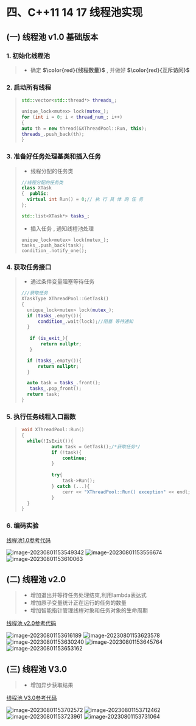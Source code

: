 # 四、C++11 14 17 线程池实现

## (一) 线程池 v1.0 基础版本

### 1. 初始化线程池

>
>*  确定 **$\color{red}{线程数量}$** , 并做好 **$\color{red}{互斥访问}$** 
>

### 2. 启动所有线程

>```c++
>std::vector<std::thread*> threads_;
>
>unique_lock<mutex> lock(mutex_);
>for (int i = 0; i < thread_num_; i++)
>{
>auto th = new thread(&XThreadPool::Run, this);
>threads_.push_back(th);
>}
>```

### 3. 准备好任务处理基类和插入任务

>- 线程分配的任务类
>
>```c++
>//线程分配的任务类
>class XTask
>{	public:
>	virtual int Run() = 0;// 执 行 具 体 的 任 务
>};
>
>std::list<XTask*> tasks_;
>```
>
>- 插入任务 , 通知线程池处理
>
>```
>unique_lock<mutex> lock(mutex_);
>tasks_.push_back(task);
>condition_.notify_one();
>```
>
### 4. 获取任务接口

>- 通过条件变量阻塞等待任务
>
>```C++
>///获取任务
>XTaskType XThreadPool::GetTask()
>{
>	unique_lock<mutex> lock(mutex_);
>	if (tasks_.empty()){
>		condition_.wait(lock);//阻塞 等待通知
>	} 
>    
>    if (is_exit_){
>        return nullptr;
>    }
>
>	if (tasks_.empty()){
>		return nullptr;
>	} 
>
>	auto task = tasks_.front();
>    tasks_.pop_front();
>	return task;
>}
>```

### 5. 执行任务线程入口函数

>```c++
>void XThreadPool::Run()
>{
>	while(!IsExit()){
>            auto task = GetTask();/*获取任务*/
>            if (!task){
>                continue;
>            }
>	
>            try{
>                task‐>Run();
>            } catch (...){
>                cerr << "XThreadPool::Run() exception" << endl;
>            }
>	}
>}
>```

### 6. 编码实验

[线程池1.0参考代码](https://github.com/WONGZEONJYU/stu_cpp_thread/tree/main/117thread_pool_10)

<img src="./assets/image-20230801153549342.png" alt="image-20230801153549342" /> 

<img src="./assets/image-20230801153556674.png" alt="image-20230801153556674" /> 

<img src="./assets/image-20230801153610063.png" alt="image-20230801153610063" /> 

## (二) 线程池 v2.0

>- 增加退出并等待任务处理结束,利用lambda表达式
>- 增加原子变量统计正在运行的任务的数量
>- 增加智能指针管理线程对象和任务对象的生命周期
>

[线程池 v2.0参考代码](https://github.com/WONGZEONJYU/stu_cpp_thread/tree/main/118thread_pool_20)

<img src="./assets/image-20230801153616189.png" alt="image-20230801153616189" /> 

<img src="./assets/image-20230801153623578.png" alt="image-20230801153623578" /> 

<img src="./assets/image-20230801153630240.png" alt="image-20230801153630240" /> 

<img src="./assets/image-20230801153645764.png" alt="image-20230801153645764" /> 

<img src="./assets/image-20230801153653162.png" alt="image-20230801153653162" /> 

## (三) 线程池 V3.0

>- 增加异步获取结果
>

[线程池 V3.0参考代码](https://github.com/WONGZEONJYU/stu_cpp_thread/tree/main/119thread_pool_30)

<img src="./assets/image-20230801153702572.png" alt="image-20230801153702572" /> 

<img src="./assets/image-20230801153712462.png" alt="image-20230801153712462" /> 

<img src="./assets/image-20230801153723961.png" alt="image-20230801153723961" /> 

<img src="./assets/image-20230801153731064.png" alt="image-20230801153731064" /> 

